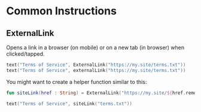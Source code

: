 # Common Instructions

## ExternalLink

Opens a link in a browser (on mobile) or on a new tab (in browser) when clicked/tapped.

```kotlin
text("Terms of Service", ExternalLink("https://my.site/terms.txt"))
text("Terms of Service", externalLink("https://my.site/terms.txt"))
```

You might want to create a helper function similar to this:

```kotlin
fun siteLink(href : String) = ExternalLink("https://my.site/${href.removePrefix("/")}")

text("Terms of Service", siteLink("terms.txt"))
```
